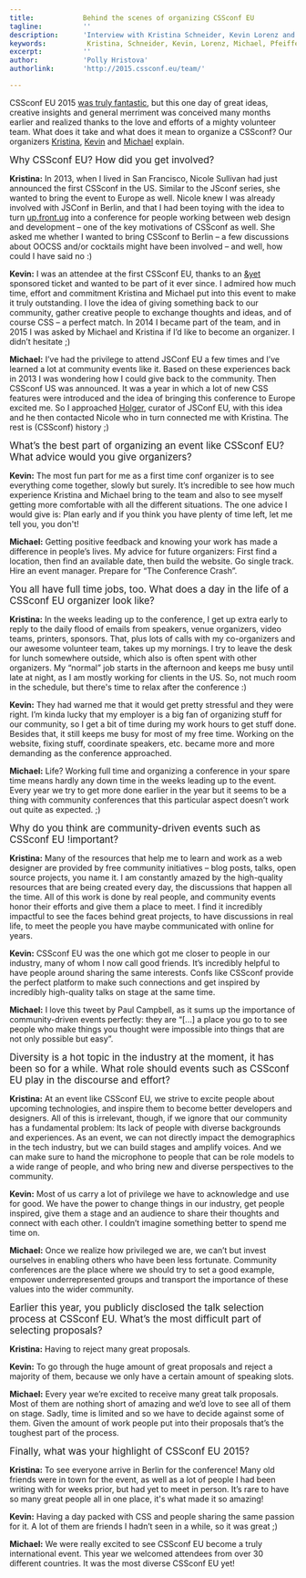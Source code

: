 ```yaml
---
title:            Behind the scenes of organizing CSSconf EU
tagline:          ''
description:      'Interview with Kristina Schneider, Kevin Lorenz and Michael Pfeiffer'
keywords:          Kristina, Schneider, Kevin, Lorenz, Michael, Pfeiffer, CSSconf, Berlin, conference, CSS, organizers
excerpt:          ''
author:           'Polly Hristova'
authorlink:       'http://2015.cssconf.eu/team/'

---
```

 <!-- 
<div class="blog-img blog-img--center">
  ![Portraits of the Organizers]()
</div>-->
CSSconf EU 2015 [was truly fantastic](https://www.youtube.com/watch?v=yO-ypk8HOfg), but this one day of great ideas, creative insights and general merriment was conceived many months earlier and realized thanks to the love and efforts of a mighty volunteer team. What does it take and what does it mean to organize a CSSconf? Our organizers [Kristina](https://twitter.com/kriesse), [Kevin](https://twitter.com/verpixelt) and [Michael](https://twitter.com/m_p_pfeiffer) explain.

<span class="strong-border" style="font-size:120%">Why CSSconf EU? How did you get involved?</span>

<span style="font-weight:bold;">Kristina:</span> In 2013, when I lived in San Francisco, Nicole Sullivan had just announced the first CSSconf in the US. Similar to the JSconf series, she wanted to bring the event to Europe as well. Nicole knew I was already involved with JSConf in Berlin, and that I had been toying with the idea to turn [up.front.ug](http://up.front.ug/) into a conference for people working between web design and development – one of the key motivations of CSSconf as well. She asked me whether I wanted to bring CSSconf to Berlin – a few discussions about OOCSS and/or cocktails might have been involved – and well, how could I have said no :)

<span style="font-weight:bold;">Kevin:</span> I was an attendee at the first CSSconf EU, thanks to an [&yet](https://andyet.com/) sponsored ticket and wanted to be part of it ever since. I admired how much time, effort and commitment Kristina and Michael put into this event to make it truly outstanding. I love the idea of giving something back to our community, gather creative people to exchange thoughts and ideas, and of course CSS – a perfect match.
In 2014 I became part of the team, and in 2015 I was asked by Michael and Kristina if I’d like to become an organizer. I didn’t hesitate ;)

<span style="font-weight:bold;">Michael:</span> I’ve had the privilege to attend JSConf EU a few times and I’ve learned a lot at community events like it. Based on these experiences back in 2013 I was wondering how I could give back to the community. Then CSSconf US was announced. It was a year in which a lot of new CSS features were introduced and the idea of bringing this conference to Europe excited me. So I approached [Holger](https://twitter.com/hblank), curator of JSConf EU, with this idea and he then contacted Nicole who in turn connected me with Kristina. The rest is (CSSconf) history ;) 


<span class="strong-border" style="font-size:120%">What’s the best part of organizing an event like CSSconf EU? What advice would you give organizers?</span>

<span style="font-weight:bold;">Kevin:</span> The most fun part for me as a first time conf organizer is to see everything come together, slowly but surely. It’s incredible to see how much experience Kristina and Michael bring to the team and also to see myself getting more comfortable with all the different situations.
The one advice I would give is: Plan early and if you think you have plenty of time left, let me tell you, you don't!

<span style="font-weight:bold;">Michael:</span> Getting positive feedback and knowing your work has made a difference in people’s lives. My advice for future organizers: First find a location, then find an available date, then build the website. Go single track. Hire an event manager. Prepare for “The Conference Crash”.

<span class="strong-border" style="font-size:120%">You all have full time jobs, too. What does a day in the life of a CSSconf EU organizer look like?</span>

<span style="font-weight:bold;">Kristina:</span> In the weeks leading up to the conference, I get up extra early to reply to the daily flood of emails from speakers, venue organizers, video teams, printers, sponsors. That, plus lots of calls with my co-organizers and our awesome volunteer team, takes up my mornings. I try to leave the desk for lunch somewhere outside, which also is often spent with other organizers. My “normal” job starts in the afternoon and keeps me busy until late at night, as I am mostly working for clients in the US. So, not much room in the schedule, but there's time to relax after the conference :)

<span style="font-weight:bold;">Kevin:</span> They had warned me that it would get pretty stressful and they were right. I’m kinda lucky that my employer is a big fan of organizing stuff for our community, so I get a bit of time during my work hours to get stuff done. Besides that, it still keeps me busy for most of my free time. Working on the website, fixing stuff, coordinate speakers, etc. became more and more demanding as the conference approached.

<span style="font-weight:bold;">Michael:</span> Life? Working full time and organizing a conference in your spare time means hardly any down time in the weeks leading up to the event. Every year we try to get more done earlier in the year but it seems to be a thing with community conferences that this particular aspect doesn’t work out quite as expected. ;)

<span class="strong-border" style="font-size:120%">Why do you think are community-driven events such as CSSconf EU !important?</span>

<span style="font-weight:bold;">Kristina:</span> Many of the resources that help me to learn and work as a web designer are provided by free community initiatives – blog posts, talks, open source projects, you name it. I am constantly amazed by the high-quality resources that are being created every day, the discussions that happen all the time. All of this work is done by real people, and community events honor their efforts and give them a place to meet. I find it incredibly impactful to see the faces behind great projects, to have discussions in real life, to meet the people you have maybe communicated with online for years.

<span style="font-weight:bold;">Kevin:</span> CSSconf EU was the one which got me closer to people in our industry, many of whom I now call good friends. It’s incredibly helpful to have people around sharing the same interests. Confs like CSSconf provide the perfect platform to make such connections and get inspired by incredibly high-quality talks on stage at the same time.

<span style="font-weight:bold;">Michael:</span> I love this tweet by Paul Campbell, as it sums up the importance of community-driven events perfectly: they are “[...] a place you go to to see people who make things you thought were impossible into things that are not only possible but easy”.

<span class="strong-border" style="font-size:120%">Diversity is a hot topic in the industry at the moment, it has been so for a while. What role should events such as CSSconf EU play in the discourse and effort?</span>

<span style="font-weight:bold;">Kristina:</span> At an event like CSSconf EU, we strive to excite people about upcoming technologies, and inspire them to become better developers and designers. All of this is irrelevant, though, if we ignore that our community has a fundamental problem: Its lack of people with diverse backgrounds and experiences. As an event, we can not directly impact the demographics in the tech industry, but we can build stages and amplify voices. And we can make sure to hand the microphone to people that can be role models to a wide range of people, and who bring new and diverse perspectives to the community.

<span style="font-weight:bold;">Kevin:</span> Most of us carry a lot of privilege we have to acknowledge and use for good. We have the power to change things in our industry, get people inspired, give them a stage and an audience to share their thoughts and connect with each other. I couldn’t imagine something better to spend me time on.

<span style="font-weight:bold;">Michael:</span> Once we realize how privileged we are, we can’t but invest ourselves in enabling others who have been less fortunate. Community conferences are the place where we should try to set a good example, empower underrepresented groups and transport the importance of these values into the wider community.

<span class="strong-border" style="font-size:120%">Earlier this year, you publicly disclosed the talk selection process at CSSconf EU. What’s the most difficult part of selecting proposals?</span>

<span style="font-weight:bold;">Kristina:</span> Having to reject many great proposals. 

<span style="font-weight:bold;">Kevin:</span> To go through the huge amount of great proposals and reject a majority of them, because we only have a certain amount of speaking slots.

<span style="font-weight:bold;">Michael:</span> Every year we’re excited to receive many great talk proposals. Most of them are nothing short of amazing and we’d love to see all of them on stage. Sadly, time is limited and so we have to decide against some of them. Given the amount of work people put into their proposals that’s the toughest part of the process.

<span class="strong-border" style="font-size:120%">Finally, what was your highlight of CSSconf EU 2015?</span>

<span style="font-weight:bold;">Kristina:</span> To see everyone arrive in Berlin for the conference! Many old friends were in town for the event, as well as a lot of people I had been writing with for weeks prior, but had yet to meet in person. It’s rare to have so many great people all in one place, it's what made it so amazing!

<span style="font-weight:bold;">Kevin:</span> Having a day packed with CSS and people sharing the same passion for it. A lot of them are friends I hadn’t seen in a while, so it was great ;)

<span style="font-weight:bold;">Michael:</span> We were really excited to see CSSconf EU become a truly international event. This year we welcomed attendees from over 30 different countries. It was the most diverse CSSconf EU yet!
